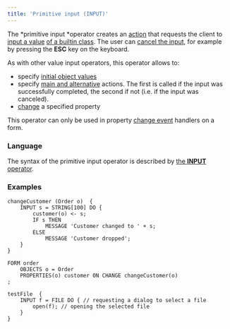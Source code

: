 ```yaml
---
title: 'Primitive input (INPUT)'
---
```


The  *primitive input *operator creates an [action](Actions.md) that requests the client to [input a value](Value_input.md) [of a builtin class](Built-in_classes.md). The user can [cancel the input](Value_input.md#result), for example by pressing the **ESC** key on the keyboard.

As with other value input operators, this operator allows to:

-   specify [initial object values](Value_input.md#initial)
-   specify [main and alternative](Value_input.md#result) actions. The first is called if the input was successfully completed, the second if not (i.e. if the input was canceled).
-   [change](Value_input.md#initial) a specified property

This operator can only be used in property  [change event](Form_events.md#property-broken) handlers on a form.

### Language

The syntax of the primitive input operator is described by [the **INPUT** operator](INPUT_operator.md).

### Examples

```lsf
changeCustomer (Order o)  {
    INPUT s = STRING[100] DO {
        customer(o) <- s;
        IF s THEN
            MESSAGE 'Customer changed to ' + s;
        ELSE
            MESSAGE 'Customer dropped';
    }
}

FORM order
    OBJECTS o = Order
    PROPERTIES(o) customer ON CHANGE changeCustomer(o)
;

testFile  {
    INPUT f = FILE DO { // requesting a dialog to select a file
        open(f); // opening the selected file
    }
}
```

